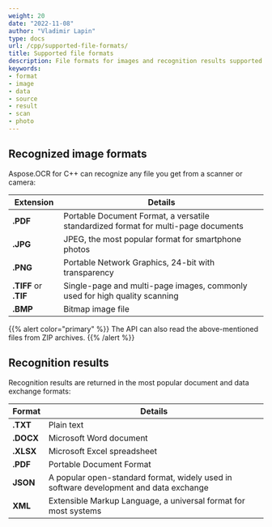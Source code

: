 ```yaml
---
weight: 20
date: "2022-11-08"
author: "Vladimir Lapin"
type: docs
url: /cpp/supported-file-formats/
title: Supported file formats
description: File formats for images and recognition results supported by Aspose.OCR for C++.
keywords:
- format
- image
- data
- source
- result
- scan
- photo
---
```


## Recognized image formats

Aspose.OCR for C++ can recognize any file you get from a scanner or camera:

Extension             | Details
--------------------- | -------
**.PDF**              | Portable Document Format, a versatile standardized format for multi-page documents
**.JPG**              | JPEG, the most popular format for smartphone photos
**.PNG**              | Portable Network Graphics, 24-bit with transparency
**.TIFF** or **.TIF** | Single-page and multi-page images, commonly used for high quality scanning
**.BMP**              | Bitmap image file

{{% alert color="primary" %}}
The API can also read the above-mentioned files from ZIP archives.
{{% /alert %}}

## Recognition results

Recognition results are returned in the most popular document and data exchange formats:

Format    | Details
--------- | -------
**.TXT**  | Plain text
**.DOCX** | Microsoft Word document
**.XLSX** | Microsoft Excel spreadsheet
**.PDF**  | Portable Document Format
**JSON**  | A popular open-standard format, widely used in software development and data exchange
**XML**   | Extensible Markup Language, a universal format for most systems
